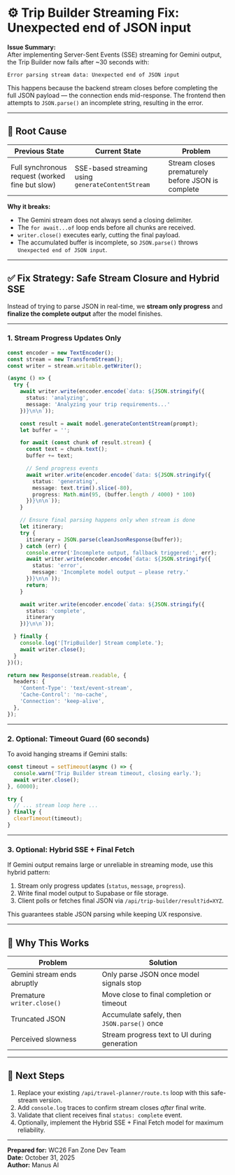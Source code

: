 # ⚙️ Trip Builder Streaming Fix: Unexpected end of JSON input

**Issue Summary:**  
After implementing Server-Sent Events (SSE) streaming for Gemini output, the Trip Builder now fails after ~30 seconds with:

```
Error parsing stream data: Unexpected end of JSON input
```

This happens because the backend stream closes before completing the full JSON payload — the connection ends mid-response. The frontend then attempts to `JSON.parse()` an incomplete string, resulting in the error.

---

## 🧩 Root Cause

| Previous State | Current State | Problem |
|----------------|----------------|----------|
| Full synchronous request (worked fine but slow) | SSE-based streaming using `generateContentStream` | Stream closes prematurely before JSON is complete |

**Why it breaks:**  
- The Gemini stream does not always send a closing delimiter.  
- The `for await...of` loop ends before all chunks are received.  
- `writer.close()` executes early, cutting the final payload.  
- The accumulated buffer is incomplete, so `JSON.parse()` throws `Unexpected end of JSON input`.

---

## ✅ Fix Strategy: Safe Stream Closure and Hybrid SSE

Instead of trying to parse JSON in real-time, we **stream only progress** and **finalize the complete output** after the model finishes.

---

### 1. Stream Progress Updates Only

```ts
const encoder = new TextEncoder();
const stream = new TransformStream();
const writer = stream.writable.getWriter();

(async () => {
  try {
    await writer.write(encoder.encode(`data: ${JSON.stringify({
      status: 'analyzing',
      message: 'Analyzing your trip requirements...'
    })}\n\n`));

    const result = await model.generateContentStream(prompt);
    let buffer = '';

    for await (const chunk of result.stream) {
      const text = chunk.text();
      buffer += text;

      // Send progress events
      await writer.write(encoder.encode(`data: ${JSON.stringify({
        status: 'generating',
        message: text.trim().slice(-80),
        progress: Math.min(95, (buffer.length / 4000) * 100)
      })}\n\n`));
    }

    // Ensure final parsing happens only when stream is done
    let itinerary;
    try {
      itinerary = JSON.parse(cleanJsonResponse(buffer));
    } catch (err) {
      console.error('Incomplete output, fallback triggered:', err);
      await writer.write(encoder.encode(`data: ${JSON.stringify({
        status: 'error',
        message: 'Incomplete model output — please retry.'
      })}\n\n`));
      return;
    }

    await writer.write(encoder.encode(`data: ${JSON.stringify({
      status: 'complete',
      itinerary
    })}\n\n`));

  } finally {
    console.log('[TripBuilder] Stream complete.');
    await writer.close();
  }
})();

return new Response(stream.readable, {
  headers: {
    'Content-Type': 'text/event-stream',
    'Cache-Control': 'no-cache',
    'Connection': 'keep-alive',
  },
});
```

---

### 2. Optional: Timeout Guard (60 seconds)

To avoid hanging streams if Gemini stalls:

```ts
const timeout = setTimeout(async () => {
  console.warn('Trip Builder stream timeout, closing early.');
  await writer.close();
}, 60000);

try {
  // ... stream loop here ...
} finally {
  clearTimeout(timeout);
}
```

---

### 3. Optional: Hybrid SSE + Final Fetch

If Gemini output remains large or unreliable in streaming mode, use this hybrid pattern:

1. Stream only progress updates (`status`, `message`, `progress`).
2. Write final model output to Supabase or file storage.
3. Client polls or fetches final JSON via `/api/trip-builder/result?id=XYZ`.

This guarantees stable JSON parsing while keeping UX responsive.

---

## 🧠 Why This Works

| Problem | Solution |
|----------|-----------|
| Gemini stream ends abruptly | Only parse JSON once model signals stop |
| Premature `writer.close()` | Move close to final completion or timeout |
| Truncated JSON | Accumulate safely, then `JSON.parse()` once |
| Perceived slowness | Stream progress text to UI during generation |

---

## 🧾 Next Steps

1. Replace your existing `/api/travel-planner/route.ts` loop with this safe-stream version.
2. Add `console.log` traces to confirm stream closes *after* final write.
3. Validate that client receives final `status: complete` event.
4. Optionally, implement the Hybrid SSE + Final Fetch model for maximum reliability.

---

**Prepared for:** WC26 Fan Zone Dev Team  
**Date:** October 31, 2025  
**Author:** Manus AI  

